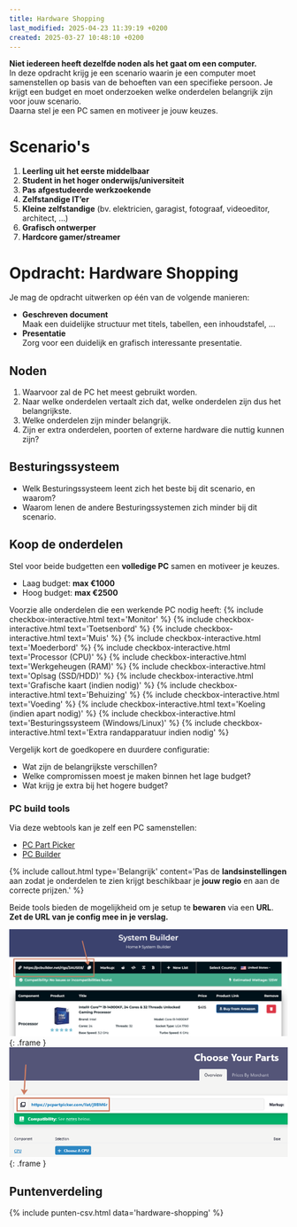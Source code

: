 ```yaml
---
title: Hardware Shopping
last_modified: 2025-04-23 11:39:19 +0200
created: 2025-03-27 10:48:10 +0200
---
```


**Niet iedereen heeft dezelfde noden als het gaat om een computer.**  
In deze opdracht krijg je een scenario waarin je een computer moet samenstellen op basis van de behoeften van een specifieke persoon.
Je krijgt een budget en moet onderzoeken welke onderdelen belangrijk zijn voor jouw scenario.  
Daarna stel je een PC samen en motiveer je jouw keuzes.

# Scenario's

1. **Leerling uit het eerste middelbaar**
2. **Student in het hoger onderwijs/universiteit**
3. **Pas afgestudeerde werkzoekende**
4. **Zelfstandige IT’er**
5. **Kleine zelfstandige** (bv. elektricien, garagist, fotograaf, videoeditor, architect, ...)
6. **Grafisch ontwerper**
7. **Hardcore gamer/streamer**

# Opdracht: Hardware Shopping

Je mag de opdracht uitwerken op één van de volgende manieren:

- **Geschreven document**  
   Maak een duidelijke structuur met titels, tabellen, een inhoudstafel, ...
- **Presentatie**  
   Zorg voor een duidelijk en grafisch interessante presentatie.

## Noden

1. Waarvoor zal de PC het meest gebruikt worden.
2. Naar welke onderdelen vertaalt zich dat, welke onderdelen zijn dus het belangrijkste.
3. Welke onderdelen zijn minder belangrijk.
4. Zijn er extra onderdelen, poorten of externe hardware die nuttig kunnen zijn?

## Besturingssysteem

- Welk Besturingssysteem leent zich het beste bij dit scenario, en waarom?
- Waarom lenen de andere Besturingssystemen zich minder bij dit scenario.

## Koop de onderdelen

Stel voor beide budgetten een **volledige PC** samen en motiveer je keuzes.

- Laag budget: **max €1000**
- Hoog budget: **max €2500**

Voorzie alle onderdelen die een werkende PC nodig heeft:
{% include checkbox-interactive.html text='Monitor' %}
{% include checkbox-interactive.html text='Toetsenbord' %}
{% include checkbox-interactive.html text='Muis' %}
{% include checkbox-interactive.html text='Moederbord' %}
{% include checkbox-interactive.html text='Processor (CPU)' %}
{% include checkbox-interactive.html text='Werkgeheugen (RAM)' %}
{% include checkbox-interactive.html text='Oplsag (SSD/HDD)' %}
{% include checkbox-interactive.html text='Grafische kaart (indien nodig)' %}
{% include checkbox-interactive.html text='Behuizing' %}
{% include checkbox-interactive.html text='Voeding' %}
{% include checkbox-interactive.html text='Koeling (indien apart nodig)' %}
{% include checkbox-interactive.html text='Besturingssysteem (Windows/Linux)' %}
{% include checkbox-interactive.html text='Extra randapparatuur indien nodig' %}

Vergelijk kort de goedkopere en duurdere configuratie:

- Wat zijn de belangrijkste verschillen?
- Welke compromissen moest je maken binnen het lage budget?
- Wat krijg je extra bij het hogere budget?

### PC build tools

Via deze webtools kan je zelf een PC samenstellen:

- [PC Part Picker](https://pcpartpicker.com)
- [PC Builder](https://pcbuilder.net)

{% include callout.html type='Belangrijk' content='Pas de **landsinstellingen** aan zodat je onderdelen te zien krijgt beschikbaar je **jouw regio** en aan de correcte prijzen.' %}

Beide tools bieden de mogelijkheid om je setup te **bewaren** via een **URL**.
**Zet de URL van je config mee in je verslag.**

![](images/pcbuilderURL1.png){: .frame }
![](images/pcbuilderURL2.png){: .frame }

## Puntenverdeling

{% include punten-csv.html data='hardware-shopping' %}
